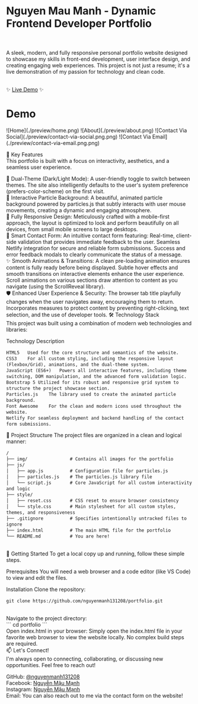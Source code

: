 <h1>Nguyen Mau Manh - Dynamic Frontend Developer Portfolio</h1> <br><br>
A sleek, modern, and fully responsive personal portfolio website designed to showcase my skills in front-end development, user interface design, and creating engaging web experiences. This project is not just a resume; it's a live demonstration of my passion for technology and clean code.<br><br>

✨ <a href="https://maumanh.netlify.app">Live Demo</a> ✨<br>
<h1>Demo</h1>
![Home](./preview/home.png)
![About](./preview/about.png)
![Contact Via Social](./preview/contact-via-social.png.png)
![Contact Via Email](./preview/contact-via-email.png.png)

🚀 Key Features<br>
This portfolio is built with a focus on interactivity, aesthetics, and a seamless user experience.<br>

🎨 Dual-Theme (Dark/Light Mode): A user-friendly toggle to switch between themes. The site also intelligently defaults to the user's system preference (prefers-color-scheme) on the first visit.<br>
🌌 Interactive Particle Background: A beautiful, animated particle background powered by particles.js that subtly interacts with user mouse movements, creating a dynamic and engaging atmosphere.<br>
📱 Fully Responsive Design: Meticulously crafted with a mobile-first approach, the layout is optimized to look and perform beautifully on all devices, from small mobile screens to large desktops.<br>
📝 Smart Contact Form: An intuitive contact form featuring:
Real-time, client-side validation that provides immediate feedback to the user.
Seamless Netlify integration for secure and reliable form submissions.
Success and error feedback modals to clearly communicate the status of a message.<br>
✨ Smooth Animations & Transitions:
A clean pre-loading animation ensures content is fully ready before being displayed.
Subtle hover effects and smooth transitions on interactive elements enhance the user experience.<br>
Scroll animations on various sections draw attention to content as you navigate (using the ScrollReveal library).<br>
🛡️ Enhanced User Experience & Security:
The browser tab title playfully changes when the user navigates away, encouraging them to return.
Incorporates measures to protect content by preventing right-clicking, text selection, and the use of developer tools.
🛠️ Technology Stack<br>
This project was built using a combination of modern web technologies and libraries:

Technology	Description
```
HTML5	Used for the core structure and semantics of the website.
CSS3	For all custom styling, including the responsive layout (Flexbox/Grid), animations, and the dual-theme system.
JavaScript (ES6+)	Powers all interactive features, including theme switching, DOM manipulation, and the advanced form validation logic.
Bootstrap 5	Utilized for its robust and responsive grid system to structure the project showcase section.
Particles.js	The library used to create the animated particle background.
Font Awesome	For the clean and modern icons used throughout the website.
Netlify	For seamless deployment and backend handling of the contact form submissions.
```
📂 Project Structure
The project files are organized in a clean and logical manner:
```
/
├── img/                # Contains all images for the portfolio
├── js/
│   ├── app.js          # Configuration file for particles.js
│   ├── particles.js    # The particles.js library file
│   └── script.js       # Core JavaScript for all custom interactivity and logic
├── style/
│   ├── reset.css       # CSS reset to ensure browser consistency
│   └── style.css       # Main stylesheet for all custom styles, themes, and responsiveness
├── .gitignore          # Specifies intentionally untracked files to ignore
├── index.html          # The main HTML file for the portfolio
└── README.md           # You are here!
``` 
<br>
🚀 Getting Started
To get a local copy up and running, follow these simple steps.<br>

Prerequisites
You will need a web browser and a code editor (like VS Code) to view and edit the files.

Installation
Clone the repository:<br>
```
git clone https://github.com/nguyenmanh131208/portfolio.git
```
<br>
Navigate to the project directory:<br>
```
cd portfolio
```
<br>
Open index.html in your browser: Simply open the index.html file in your favorite web browser to view the website locally. No complex build steps are required.<br>
📫 Let's Connect!<br>
I'm always open to connecting, collaborating, or discussing new opportunities. Feel free to reach out!

GitHub: <a href="https://github.com/nguyenmanh131208">@nguyenmanh131208</a><br>
Facebook: <a href="https://facebook.com/NMMiuEm">Nguyễn Mậu Mạnh</a><br>
Instagram: <a href="https://instagram.com/NMMiuEm">Nguyễn Mậu Mạnh</a><br>
Email: You can also reach out to me via the contact form on the website!